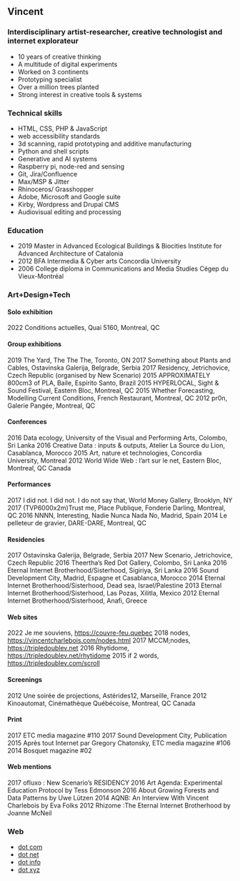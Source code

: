 ## Vincent 
### Interdisciplinary artist-researcher, creative technologist and internet explorateur

- 10 years of creative thinking
- A multitude of digital experiments
- Worked on 3 continents
- Prototyping specialist
- Over a million trees planted
- Strong interest in creative tools & systems

### Technical skills

- HTML, CSS, PHP & JavaScript 
- web accessibility standards
- 3d scanning, rapid prototyping and additive manufacturing
- Python and shell scripts 
- Generative and AI systems
- Raspberry pi, node-red and sensing
- Git, Jira/Confluence
- Max/MSP & Jitter 
- Rhinoceros/ Grasshopper
- Adobe, Microsoft and Google suite
- Kirby, Wordpress and Drupal CMS
- Audiovisual editing and processing

### Education
- 2019 Master in Advanced Ecological Buildings & Biocities
        Institute for Advanced Architecture of Catalonia
- 2012 BFA Intermedia & Cyber arts
        Concordia University
- 2006 College diploma in Communications and Media Studies
        Cégep du Vieux-Montréal

### Art+Design+Tech
#### Solo exhibition
2022 Conditions actuelles, Quai 5160, Montreal, QC
#### Group exhibitions
2019 The Yard, The The The, Toronto, ON
2017 Something about Plants and Cables, Ostavinska Galerija, Belgrade, Serbia
2017 Residency, Jetrichovice, Czech Republic (organised by New Scenario)
2015 APPROXIMATELY 800cm3 of PLA, Baile, Espírito Santo, Brazil
2015 HYPERLOCAL, Sight & Sound Festival, Eastern Bloc, Montreal, QC
2015 Whether Forecasting, Modelling Current Conditions, French Restaurant, Montreal, QC
2012 pr0n, Galerie Pangée, Montreal, QC
#### Conferences
2016 Data ecology, University of the Visual and Performing Arts, Colombo, Sri Lanka
2016 Creative Data : inputs & outputs, Atelier La Source du Lion, Casablanca, Morocco
2015 Art, nature et technologies, Concordia University, Montreal
2012 World Wide Web : l’art sur le net, Eastern Bloc, Montreal, QC Canada
#### Performances
2017 I did not. I did not. I do not say that, World Money Gallery, Brooklyn, NY
2017 (TVP6000x2m)Trust me, Place Publique, Fonderie Darling, Montreal, QC
2016 NNNN, Interesting, Nadie Nunca Nada No, Madrid, Spain
2014 Le pelleteur de gravier, DARE-DARE, Montreal, QC
#### Residencies
2017 Ostavinska Galerija, Belgrade, Serbia
2017 New Scenario, Jetrichovice, Czech Republic
2016 Theertha’s Red Dot Gallery, Colombo, Sri Lanka
2016 Eternal Internet Brotherhood/Sisterhood, Sigiriya, Sri Lanka
2016 Sound Development City, Madrid, Espagne et Casablanca, Morocco
2014 Eternal Internet Brotherhood/Sisterhood, Dead sea, Israel/Palestine
2013 Eternal Internet Brotherhood/Sisterhood, Las Pozas, Xilitla, Mexico
2012 Eternal Internet Brotherhood/Sisterhood, Anafi, Greece
#### Web sites
2022 Je me souviens, https://couvre-feu.quebec
2018 nodes, https://vincentcharlebois.com/nodes.html
2017 MCCM;nodes, https://tripledoublev.net
2016 Rhytidome, https://tripledoublev.net/rhytidome
2015 if 2 words, https://tripledoublev.com/scroll
#### Screenings
2012 Une soirée de projections, Astérides12, Marseille, France
2012 Kinoautomat, Cinémathèque Québécoise, Montreal, QC Canada
#### Print
2017 ETC media magazine #110
2017 Sound Development City, Publication
2015 Après tout Internet par Gregory Chatonsky, ETC media magazine #106
2014 Bosquet magazine #02
#### Web mentions
2017 ofluxo : New Scenario’s RESIDENCY
2016 Art Agenda: Experimental Education Protocol by Tess Edmonson
2016 About Growing Forests and Data Patterns by Uwe Lützen
2014 AQNB: An Interview With Vincent Charlebois by Eva Folks
2012 Rhizome :The Eternal Internet Brotherhood by Joanne McNeil

### Web
- [dot com](https://vincentcharlebois.com)
- [dot net](https://vincentcharlebois.net)
- [dot info](https://vincent.charlebois.info)
- [dot xyz](https://vncnt.xyz)
